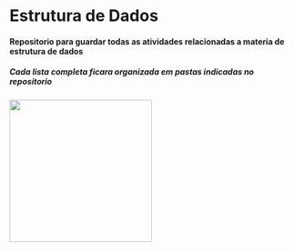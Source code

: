 # Estrutura de Dados

#### Repositorio para guardar todas as atividades relacionadas a materia de estrutura de dados
##### *Cada lista completa ficara organizada em pastas indicadas no repositorio*
<img src="https://i.pinimg.com/originals/7d/9b/0b/7d9b0b830632f1da9dd57c64a6fc3603.gif" width="250" height="250" align="center"/>
